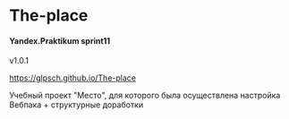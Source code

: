 # The-place

#### Yandex.Praktikum sprint11

v1.0.1

https://glpsch.github.io/The-place


Учебный проект "Место", для которого была осуществлена настройка Вебпака + структурные доработки
